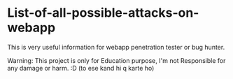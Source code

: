 # List-of-all-possible-attacks-on-webapp
This is very useful information for webapp penetration tester or bug hunter.

Warning: This project is only for Education purpose, I'm not Responsible for any damage or harm. :D (to ese kand hi q karte ho)

